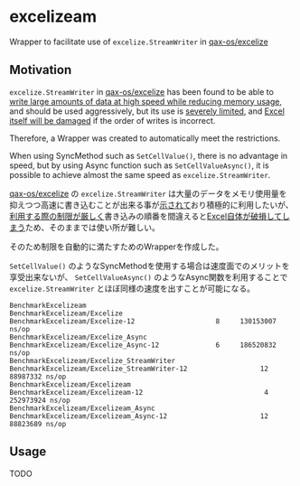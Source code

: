 # excelizeam
Wrapper to facilitate use of `excelize.StreamWriter` in [qax-os/excelize](https://github.com/qax-os/excelize)

## Motivation

`excelize.StreamWriter` in [qax-os/excelize](https://github.com/qax-os/excelize) has been found to be able to [write large amounts of data at high speed while reducing memory usage](https://xuri.me/excelize/en/performance.html), and should be used aggressively, but its use is [severely limited](https://pkg.go.dev/github.com/xuri/excelize/v2#File.NewStreamWriter), and [Excel itself will be damaged](https://github.com/qax-os/excelize/issues/1202) if the order of writes is incorrect.

Therefore, a Wrapper was created to automatically meet the restrictions.

When using SyncMethod such as `SetCellValue()`, there is no advantage in speed, but by using Async function such as `SetCellValueAsync()`, it is possible to achieve almost the same speed as `excelize.StreamWriter`.

[qax-os/excelize](https://github.com/qax-os/excelize) の `excelize.StreamWriter` は大量のデータをメモリ使用量を抑えつつ高速に書き込むことが出来る事が[示されて](https://xuri.me/excelize/ja/performance.html)おり積極的に利用したいが、[利用する際の制限が厳しく](https://pkg.go.dev/github.com/xuri/excelize/v2#File.NewStreamWriter)書き込みの順番を間違えると[Excel自体が破損してしまう](https://github.com/qax-os/excelize/issues/1202)ため、そのままでは使い所が難しい。

そのため制限を自動的に満たすためのWrapperを作成した。

`SetCellValue()` のようなSyncMethodを使用する場合は速度面でのメリットを享受出来ないが、 `SetCellValueAsync()` のようなAsync関数を利用することで `excelize.StreamWriter` とほぼ同様の速度を出すことが可能になる。

```
BenchmarkExcelizeam
BenchmarkExcelizeam/Excelize
BenchmarkExcelizeam/Excelize-12         	       8	 130153007 ns/op
BenchmarkExcelizeam/Excelize_Async
BenchmarkExcelizeam/Excelize_Async-12   	       6	 186520832 ns/op
BenchmarkExcelizeam/Excelize_StreamWriter
BenchmarkExcelizeam/Excelize_StreamWriter-12         	      12	  88987332 ns/op
BenchmarkExcelizeam/Excelizeam
BenchmarkExcelizeam/Excelizeam-12                    	       4	 252973924 ns/op
BenchmarkExcelizeam/Excelizeam_Async
BenchmarkExcelizeam/Excelizeam_Async-12              	      12	  88823689 ns/op
```

## Usage

TODO
